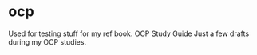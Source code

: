 # ocp
Used for testing stuff for my ref book. OCP Study Guide
Just a few drafts during my OCP studies.
